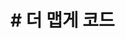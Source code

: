 
<!DOCTYPE html>
<html>
<head>
<meta charset="UTF-8">
<title>42626</title>
</head>
<body>
	<h1># 더 맵게 코드</h1>	
  <script type="text/javascript" src= "https://gist.github.com/albtraum/04b26e8a360dfd5096007a79b0cc009c.js"> </script>
</body>
</html>
